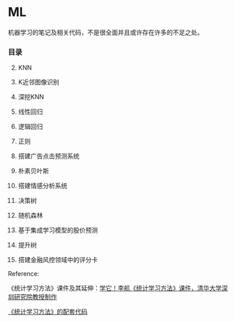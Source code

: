 # ML
机器学习的笔记及相关代码，不是很全面并且或许存在许多的不足之处。

### 目录

2. KNN

3. K近邻图像识别
4. 深挖KNN
5. 线性回归
6. 逻辑回归
7. 正则
8. 搭建广告点击预测系统
9. 朴素贝叶斯
10. 搭建情感分析系统
11. 决策树
12. 随机森林
13. 基于集成学习模型的股价预测
14. 提升树
15. 搭建金融风控领域中的评分卡





Reference:

《统计学习方法》课件及其延伸：[学它！李航《统计学习方法》课件，清华大学深圳研究院教授制作](https://zhuanlan.zhihu.com/p/91249599?utm_source=wechat_session&utm_medium=social&utm_oi=593197791514857472)

[《统计学习方法》的配套代码](https://github.com/fengdu78/lihang-code)

